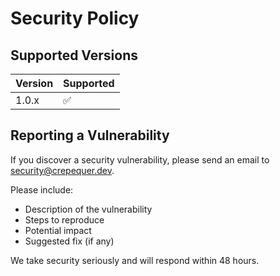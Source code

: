 # Security Policy

## Supported Versions

| Version | Supported          |
| ------- | ------------------ |
| 1.0.x   | :white_check_mark: |

## Reporting a Vulnerability

If you discover a security vulnerability, please send an email to security@crepequer.dev.

Please include:
- Description of the vulnerability
- Steps to reproduce
- Potential impact
- Suggested fix (if any)

We take security seriously and will respond within 48 hours.
